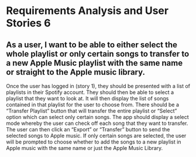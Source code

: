 # Requirements Analysis and User Stories 6

## As a user, I want to be able to either select the whole playlist or only certain songs to transfer to a new Apple Music playlist with the same name or straight to the Apple music library.
Once the user has logged in (story 1), they should be presented with a list of playlists in their Spotify account. They should then be able to select a playlist that they want to look at.​​ It will then display the list of songs contained in that playlist for the user to choose from. There should be a “Transfer Playlist” button that will transfer the entire playlist or “Select” option which can select only certain songs. The app should display a select mode whereby the user can check off each song that they want to transfer. The user can then click an “Export” or “Transfer” button to send the selected songs to Apple music. If only certain songs are selected, the user will be prompted to choose whether to add the songs to a new playlist in Apple music with the same name or just the Apple Music Library.